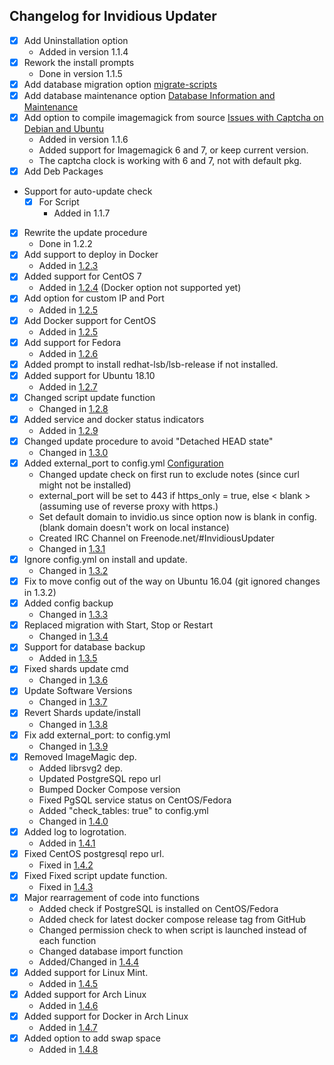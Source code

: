 ## Changelog for Invidious Updater

- [X] Add Uninstallation option 
  - Added in version 1.1.4
- [X] Rework the install prompts
    - Done in version 1.1.5
- [X] Add database migration option [migrate-scripts](https://github.com/omarroth/invidious/tree/master/config/migrate-scripts)
- [X] Add database maintenance option [Database Information and Maintenance](https://github.com/omarroth/invidious/wiki/Database-Information-and-Maintenance)
- [X] Add option to compile imagemagick from source [Issues with Captcha on Debian and Ubuntu](https://github.com/omarroth/invidious/wiki/Issues-with-Captcha-on-Debian-and-Ubuntu)
   - Added in version 1.1.6
   - Added support for Imagemagick 6 and 7, or keep current version.
   - The captcha clock is working with 6 and 7, not with default pkg.
- [X] Add Deb Packages
- Support for auto-update check
  - [X] For Script 
    - Added in 1.1.7
- [X] Rewrite the update procedure 
  - Done in 1.2.2
- [X] Add support to deploy in Docker 
  - Added in [1.2.3](https://github.com/tmiland/Invidious-Updater/releases/tag/v1.2.3)
- [X] Added support for CentOS 7 
  - Added in [1.2.4](https://github.com/tmiland/Invidious-Updater/releases/tag/v1.2.4) (Docker option not supported yet)
- [X] Add option for custom IP and Port 
  - Added in [1.2.5](https://github.com/tmiland/Invidious-Updater/releases/tag/v1.2.5)
- [X] Add Docker support for CentOS 
  - Added in [1.2.5](https://github.com/tmiland/Invidious-Updater/releases/tag/v1.2.5)
- [X] Add support for Fedora 
  - Added in [1.2.6](https://github.com/tmiland/Invidious-Updater/releases/tag/v1.2.6)
- [X] Added prompt to install redhat-lsb/lsb-release if not installed.
- [X] Added support for Ubuntu 18.10
  - Added in [1.2.7](https://github.com/tmiland/Invidious-Updater/releases/tag/v1.2.7)
- [X] Changed script update function
  - Changed in [1.2.8](https://github.com/tmiland/Invidious-Updater/releases/tag/v1.2.8)
- [X] Added service and docker status indicators
  - Added in [1.2.9](https://github.com/tmiland/Invidious-Updater/releases/tag/v1.2.9)
- [X] Changed update procedure to avoid "Detached HEAD state"
  - Changed in [1.3.0](https://github.com/tmiland/Invidious-Updater/releases/tag/v1.3.0)
- [X] Added external_port to config.yml [Configuration](https://github.com/omarroth/invidious/wiki/Configuration)
    - Changed update check on first run to exclude notes (since curl might not be installed)
    - external_port will be set to 443 if https_only = true, else < blank > (assuming use of reverse proxy with https.)
    - Set default domain to invidio.us since option now is blank in config. (blank domain doesn't work on local instance)
    - Created IRC Channel on Freenode.net/#InvidiousUpdater
    - Changed in [1.3.1](https://github.com/tmiland/Invidious-Updater/releases/tag/v1.3.1)
- [X] Ignore config.yml on install and update.
    - Changed in [1.3.2](https://github.com/tmiland/Invidious-Updater/releases/tag/v1.3.2)
- [X] Fix to move config out of the way on Ubuntu 16.04 (git ignored changes in 1.3.2)
- [X] Added config backup
    - Changed in [1.3.3](https://github.com/tmiland/Invidious-Updater/releases/tag/v1.3.3)
- [X] Replaced migration with Start, Stop or Restart
    - Changed in [1.3.4](https://github.com/tmiland/Invidious-Updater/releases/tag/v1.3.4)
- [X] Support for database backup
  - Added in [1.3.5](https://github.com/tmiland/Invidious-Updater/releases/tag/v1.3.5)
- [X] Fixed shards update cmd
    - Changed in [1.3.6](https://github.com/tmiland/Invidious-Updater/releases/tag/v1.3.6)
- [X] Update Software Versions
    - Changed in [1.3.7](https://github.com/tmiland/Invidious-Updater/releases/tag/v1.3.7)
- [X] Revert Shards update/install
    - Changed in [1.3.8](https://github.com/tmiland/Invidious-Updater/releases/tag/v1.3.8)
- [X] Fix add external_port: to config.yml
    - Changed in [1.3.9](https://github.com/tmiland/Invidious-Updater/releases/tag/v1.3.9)
- [X] Removed ImageMagic dep.
    - Added librsvg2 dep.
    - Updated PostgreSQL repo url
    - Bumped Docker Compose version
    - Fixed PgSQL service status on CentOS/Fedora
    - Added "check_tables: true" to config.yml
    - Changed in [1.4.0](https://github.com/tmiland/Invidious-Updater/releases/tag/v1.4.0)
- [X] Added log to logrotation.
    - Added in [1.4.1](https://github.com/tmiland/Invidious-Updater/releases/tag/v1.4.1)
- [X] Fixed CentOS postgresql repo url.
    - Fixed in [1.4.2](https://github.com/tmiland/Invidious-Updater/releases/tag/v1.4.2)
- [X] Fixed Fixed script update function.
    - Fixed in [1.4.3](https://github.com/tmiland/Invidious-Updater/releases/tag/v1.4.3)
- [X] Major rearragement of code into functions
    - Added check if PostgreSQL is installed on CentOS/Fedora
    - Added check for latest docker compose release tag from GitHub
    - Changed permission check to when script is launched instead of each function
    - Changed database import function
    - Added/Changed in [1.4.4](https://github.com/tmiland/Invidious-Updater/releases/tag/v1.4.4)
- [X] Added support for Linux Mint.
    - Added in [1.4.5](https://github.com/tmiland/Invidious-Updater/releases/tag/v1.4.5)
- [X] Added support for Arch Linux
    - Added in [1.4.6](https://github.com/tmiland/Invidious-Updater/releases/tag/v1.4.6)
- [X] Added support for Docker in Arch Linux
    - Added in [1.4.7](https://github.com/tmiland/Invidious-Updater/releases/tag/v1.4.7)
- [X] Added option to add swap space
    - Added in [1.4.8](https://github.com/tmiland/Invidious-Updater/releases/tag/v1.4.8)
